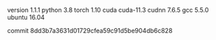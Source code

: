 version 1.1.1
python 3.8
torch 1.10
cuda cuda-11.3
cudnn 7.6.5
gcc 5.5.0
ubuntu 16.04

commit 8dd3b7a3631d01729cfea59c91d5be904db6c828